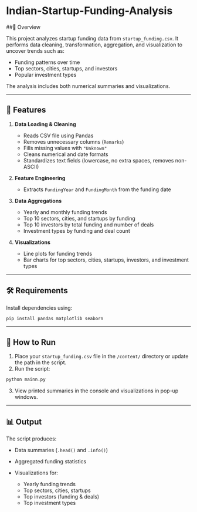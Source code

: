 # Indian-Startup-Funding-Analysis
##📌 Overview

This project analyzes startup funding data from `startup_funding.csv`. It performs data cleaning, transformation, aggregation, and visualization to uncover trends such as:

* Funding patterns over time
* Top sectors, cities, startups, and investors
* Popular investment types

The analysis includes both numerical summaries and visualizations.

---

## 📂 Features

1. **Data Loading & Cleaning**

   * Reads CSV file using Pandas
   * Removes unnecessary columns (`Remarks`)
   * Fills missing values with `"Unknown"`
   * Cleans numerical and date formats
   * Standardizes text fields (lowercase, no extra spaces, removes non-ASCII)

2. **Feature Engineering**

   * Extracts `FundingYear` and `FundingMonth` from the funding date

3. **Data Aggregations**

   * Yearly and monthly funding trends
   * Top 10 sectors, cities, and startups by funding
   * Top 10 investors by total funding and number of deals
   * Investment types by funding and deal count

4. **Visualizations**

   * Line plots for funding trends
   * Bar charts for top sectors, cities, startups, investors, and investment types

---

## 🛠 Requirements

Install dependencies using:

```bash
pip install pandas matplotlib seaborn
```

---

## 📜 How to Run

1. Place your `startup_funding.csv` file in the `/content/` directory or update the path in the script.
2. Run the script:

```bash
python mainn.py
```

3. View printed summaries in the console and visualizations in pop-up windows.

---

## 📊 Output

The script produces:

* Data summaries (`.head()` and `.info()`)
* Aggregated funding statistics
* Visualizations for:

  * Yearly funding trends
  * Top sectors, cities, startups
  * Top investors (funding & deals)
  * Top investment types


